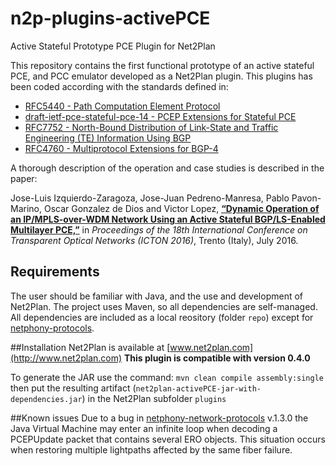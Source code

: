 # n2p-plugins-activePCE
Active Stateful Prototype PCE Plugin for Net2Plan

This repository contains the first functional prototype of an active stateful PCE, and PCC emulator developed as a Net2Plan plugin. This plugins has been coded according with the standards defined in:
* [RFC5440 - Path Computation Element Protocol](https://tools.ietf.org/html/rfc5440)
* [draft-ietf-pce-stateful-pce-14 - PCEP Extensions for Stateful PCE](https://www.ietf.org/id/draft-ietf-pce-stateful-pce-14.txt)
* [RFC7752 - North-Bound Distribution of Link-State and Traffic Engineering (TE) Information Using BGP](https://tools.ietf.org/html/rfc7752)
* [RFC4760 - Multiprotocol Extensions for BGP-4](https://tools.ietf.org/html/rfc4760)

A thorough description of the operation and case studies is described in the paper:

Jose-Luis Izquierdo-Zaragoza, Jose-Juan Pedreno-Manresa, Pablo Pavon-Marino, Oscar Gonzalez de Dios and Victor Lopez, **[“Dynamic Operation of an IP/MPLS-over-WDM Network Using an Active Stateful BGP/LS-Enabled Multilayer PCE,”](https://doi.org/10.1109/ICTON.2016.7550702)** in *Proceedings of the 18th International Conference on Transparent Optical Networks (ICTON 2016)*, Trento (Italy), July 2016.

## Requirements
The user should be familiar with Java, and the use and development of Net2Plan.
The project uses Maven, so all dependencies are self-managed. All dependencies are included as a local reository (folder `repo`) except for [netphony-protocols](https://github.com/telefonicaid/netphony-network-protocols).

##Installation
Net2Plan is available at [www.net2plan.com](http://www.net2plan.com)
**This plugin is compatible with version 0.4.0**

To generate the JAR use the command: `mvn clean compile assembly:single` then put the resulting artifact (`net2plan-activePCE-jar-with-dependencies.jar`) in the Net2Plan subfolder `plugins`

##Known issues
Due to a bug in [netphony-network-protocols](https://github.com/telefonicaid/netphony-network-protocols) v.1.3.0 the Java Virtual Machine may enter an infinite loop when decoding a PCEPUpdate packet that contains several ERO objects. This situation occurs when restoring multiple lightpaths affected by the same fiber failure.
